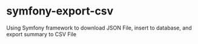# symfony-export-csv
Using Symfony framework to download JSON File, insert to database, and export summary to CSV File
